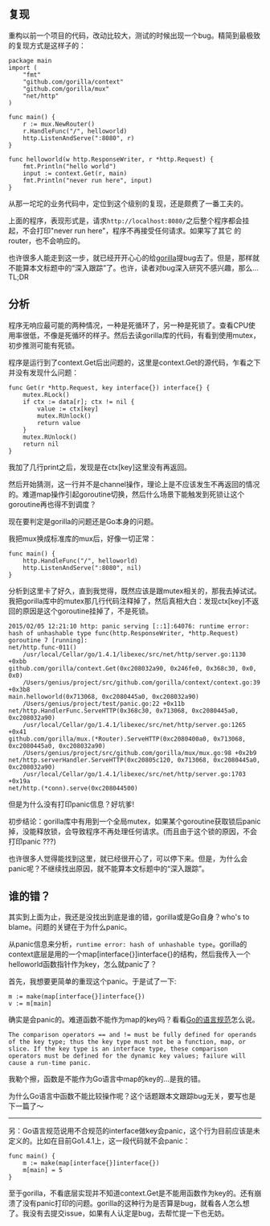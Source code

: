 ## 复现

重构以前一个项目的代码，改动比较大，测试的时候出现一个bug。精简到最极致的复现方式是这样子的：

	package main	
	import (
		"fmt"
		"github.com/gorilla/context"
		"github.com/gorilla/mux"
		"net/http"
	)
	
	func main() {
		r := mux.NewRouter()		
		r.HandleFunc("/", helloworld)
		http.ListenAndServe(":8080", r)
	}
	
	func helloworld(w http.ResponseWriter, r *http.Request) {
		fmt.Println("hello world")		
		input := context.Get(r, main)		
		fmt.Println("never run here", input)
	}

从那一坨坨的业务代码中，定位到这个级别的复现，还是颇费了一番工夫的。

上面的程序，表现形式是，请求`http://localhost:8080/`之后整个程序都会挂起，不会打印"never run here"，程序不再接受任何请求。如果写了其它
的router，也不会响应的。

也许很多人能走到这一步，就已经开开心心的给[gorilla](https://github.com/gorilla/)提bug去了。但是，那样就不能算本文标题中的“深入跟踪”了。也许，读者对bug深入研究不感兴趣，那么... TL;DR

## 分析

程序无响应最可能的两种情况，一种是死循环了，另一种是死锁了。查看CPU使用率很低，不像是死循环的样子。然后去读gorilla库的代码，有看到使用mutex，初步推测可能有死锁。

程序是运行到了context.Get后出问题的，这里是context.Get的源代码，乍看之下并没有发现什么问题：

	func Get(r *http.Request, key interface{}) interface{} {
		mutex.RLock()		
		if ctx := data[r]; ctx != nil {
			value := ctx[key]
			mutex.RUnlock()			
			return value
		}
		mutex.RUnlock()
		return nil
	}

我加了几行print之后，发现是在ctx[key]这里没有再返回。

然后开始猜测，这一行并不是channel操作，理论上是不应该发生不再返回的情况的。难道map操作引起goroutine切换，然后什么场景下能触发到死锁让这个goroutine再也得不到调度？

现在要判定是gorilla的问题还是Go本身的问题。

我把mux换成标准库的mux后，好像一切正常：

	func main() {
		http.HandleFunc("/", helloworld)
		http.ListenAndServe(":8080", nil)
	}

分析到这里卡了好久，直到我觉得，既然应该是跟mutex相关的，那我去掉试试。我把gorilla库中的mutex那几行代码注释掉了，然后真相大白：发现ctx[key]不返回的原因是这个goroutine挂掉了，不是死锁。

	2015/02/05 12:21:10 http: panic serving [::1]:64076: runtime error: hash of unhashable type func(http.ResponseWriter, *http.Request)
	goroutine 7 [running]:
	net/http.func·011()
		/usr/local/Cellar/go/1.4.1/libexec/src/net/http/server.go:1130 +0xbb
	github.com/gorilla/context.Get(0xc208032a90, 0x246fe0, 0x368c30, 0x0, 0x0)
		/Users/genius/project/src/github.com/gorilla/context/context.go:39 +0x3b8
	main.helloworld(0x713068, 0xc2080445a0, 0xc208032a90)
		/Users/genius/project/test/panic.go:22 +0x11b
	net/http.HandlerFunc.ServeHTTP(0x368c30, 0x713068, 0xc2080445a0, 0xc208032a90)
		/usr/local/Cellar/go/1.4.1/libexec/src/net/http/server.go:1265 +0x41
	github.com/gorilla/mux.(*Router).ServeHTTP(0xc2080400a0, 0x713068, 0xc2080445a0, 0xc208032a90)
		/Users/genius/project/src/github.com/gorilla/mux/mux.go:98 +0x2b9
	net/http.serverHandler.ServeHTTP(0xc20805c120, 0x713068, 0xc2080445a0, 0xc208032a90)
		/usr/local/Cellar/go/1.4.1/libexec/src/net/http/server.go:1703 +0x19a
	net/http.(*conn).serve(0xc208044500)

但是为什么没有打印panic信息？好坑爹!

初步结论：gorilla库中有用到一个全局mutex，如果某个goroutine获取锁后panic掉，没能释放锁，会导致程序不再处理任何请求。(而且由于这个锁的原因，不会打印panic ???)

也许很多人觉得能找到这里，就已经很开心了，可以停下来。但是，为什么会panic呢？不继续找出原因，就不能算本文标题中的“深入跟踪”。

## 谁的错？

其实到上面为止，我还是没找出到底是谁的错，gorilla或是Go自身？who's to blame。问题的关键在于为什么panic。

从panic信息来分析，`runtime error: hash of unhashable type`。gorilla的context底层是用的一个map[interface{}]interface{}的结构，然后我传入一个helloworld函数指针作为key，怎么就panic了？

首先，我想要更简单的重现这个panic。于是试了一下:

	m := make(map[interface{}]interface{})
	v := m[main]

确实是会panic的。难道函数不能作为map的key吗？看看[Go的语言规范](http://golang.org/ref/spec)怎么说。

	The comparison operators == and != must be fully defined for operands of the key type; thus the key type must not be a function, map, or slice. If the key type is an interface type, these comparison operators must be defined for the dynamic key values; failure will cause a run-time panic.

我勒个擦，函数是不能作为Go语言中map的key的...是我的错。

为什么Go语言中函数不能比较操作呢？这个话题跟本文跟踪bug无关，要写也是下一篇了～

----------

另：Go语言规范说用不合规范的interface做key会panic，这个行为目前应该是未定义的。比如在目前Go1.4.1上，这一段代码就不会panic：

	func main() {
		m := make(map[interface{}]interface{})
		m[main] = 5
	}

至于gorilla，不看底层实现并不知道context.Get是不能用函数作为key的。还有崩溃了没有panic打印的问题。gorilla的这种行为是否算是bug，就看各人怎么想了。我没有去提交issue，如果有人认定是bug，去帮忙提一下也无妨。


